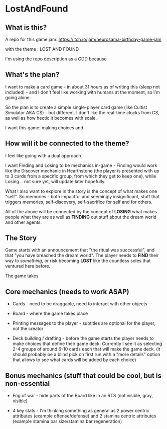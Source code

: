 # LostAndFound

## What is this?
A repo for this game jam: https://itch.io/jam/neurosama-birthday-game-jam

with the theme : LOST AND FOUND

I'm using the repo description as a GDD because

## What's the plan?

I want to make a card game - in about 31 hours as of writing this (sleep not included) - and I don't feel like working with humans at the moment, so I'm going alone.

So the plan is to create a simple single-player card game (like Cultist Simulator AKA CS) - but different. I don't like the real-time clocks from CS, as well as how hectic it becomes with scale.

I want this game: making choices and 

## How will it be connected to the theme?

I feel like going with a dual approach.

I want Finding and Losing to be mechanics in-game - Finding would work like the Discover mechanic in Hearthstone (the player is presented with up to 3 cards from a specific group, from which they get to keep one), while Losing... not sure yet, will update later hopefully.

What I also want to explore in the story is the concept of what makes one "self". So memories - both impactful and seemingly insignificant, stuff that triggers memories, self-discovery, self-sacrifice for self and for others.

All of the above will be connected by the concept of **LOSING** what makes people what they are as well as **FINDING** out stuff about the dream world and other agents.

## The Story

Game starts with an announcement that "the ritual was successful", and that "you have breached the dream world". The player needs to **FIND** their way to *something*, or risk becoming **LOST** like the countless soles that ventured here before.

The game takes 


## Core mechanics (needs to work ASAP)

- Cards - need to be draggable, need to interact with other objects

- Board - where the game takes place

- Printing messages to the player - subtitles are optional for the player, not the creator

- Deck building / drafting - before the game starts the player needs to make choices that define their game deck. Currently I see it as selecting 2-4 groups of around 6-10 cards each that will make the game deck. (it should probably be a blind pick on first run with a "more details" option that allows to see what cards will be added by each choice)

## Bonus mechanics (stuff that could be cool, but is non-essential

- Fog of war - hide parts of the Board like in an RTS (not visible, gray, visible)

- 4 key stats - I'm thinking something as general as 2 power centric attributes (example offense/defense) and 2 stamina centric attributes (example stamina bar size/stamina bar regeneration)

